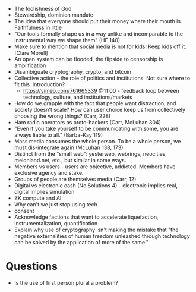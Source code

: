 - The foolishness of God
- Stewardship, dominion mandate
- The idea that everyone should put their money where their mouth is. Faithfulness in little
- "Our tools formally shape us in a way unlike and incomparable to the instrumental way we shape them" (HF 140)
- Make sure to mention that social media is not for kids! Keep kids off it. [Clare Morell]
- An open system can be flooded, the flipside to censorship is amplification
- Disambiguate cryptography, crypto, and bitcoin
- Collective action - the role of politics and institutions. Not sure where to fit this. Introduction?
  - https://vimeo.com/761665339 @11:00 - feedback loop between technology, culture, and institutions/markets
- How do we grapple with the fact that people want distraction, and society doesn't scale? How can user choice keep us from collectively choosing the wrong things? (Carr, 228)
- Ham radio operators as proto-hackers (Carr, McLuhan 304)
- "Even if you take yourself to be communicating with some, you are always liable to all." (Barba-Kay 119)
- Mass media consumes the whole person. To be a whole person, we must dis-integrate again (McLuhan 138, 173)
- Distinct from the "small web": yesterweb, webrings, neocities, melonland.net, etc., but similar in some ways.
- Members vs users - users are objective, addicted. Members have exclusive agency and stake.
- Groups of people are themselves media (Carr, 12)
- Digital vs electronic cash (No Solutions 4) - electronic implies real, digital implies simulation
- ZK compute and AI
- Why can't we just stop using tech
- consent
- Acknowledge factions that want to accelerate liquefaction, instrumentalization, quantification
- Explain why use of cryptography isn't making the mistake that "the negative externalities of human freedom unleashed through technology can be solved by the application of more of the same."

# Questions

- Is the use of first person plural a problem?
